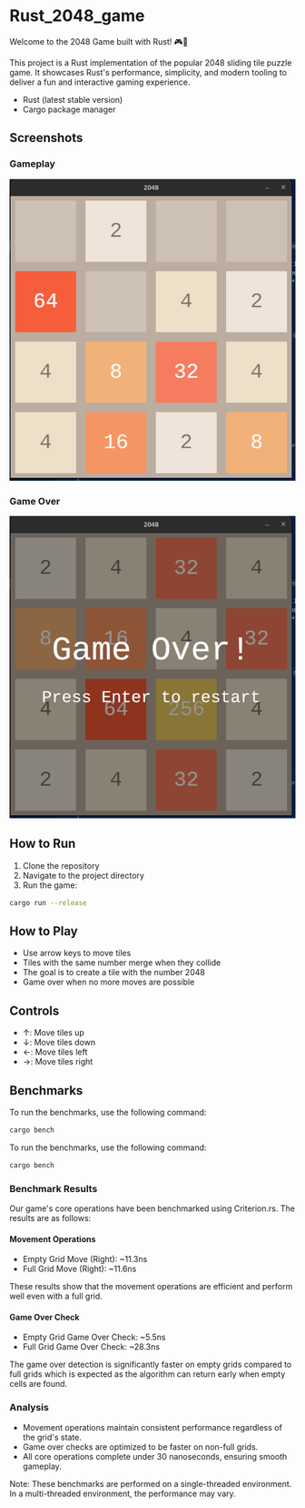 # Rust_2048_game
Welcome to the 2048 Game built with Rust! 🎮🚀

This project is a Rust implementation of the popular 2048 sliding tile puzzle game. It showcases Rust's performance, simplicity, and modern tooling to deliver a fun and interactive gaming experience.

- Rust (latest stable version)
- Cargo package manager

## Screenshots
### Gameplay
![Gameplay](./pics/gameplay.png)

### Game Over
![Game Over](./pics/game_over.png)

## How to Run

1. Clone the repository
2. Navigate to the project directory
3. Run the game:

```bash
cargo run --release
```

## How to Play

- Use arrow keys to move tiles
- Tiles with the same number merge when they collide
- The goal is to create a tile with the number 2048
- Game over when no more moves are possible

## Controls

- ↑: Move tiles up
- ↓: Move tiles down
- ←: Move tiles left
- →: Move tiles right

## Benchmarks

To run the benchmarks, use the following command:

```bash
cargo bench
```

To run the benchmarks, use the following command:

```bash
cargo bench
```

### Benchmark Results
Our game's core operations have been benchmarked using Criterion.rs. The results are as follows:

#### Movement Operations
- Empty Grid Move (Right): ~11.3ns
- Full Grid Move (Right): ~11.6ns

These results show that the movement operations are efficient and perform well even with a full grid.

#### Game Over Check
- Empty Grid Game Over Check: ~5.5ns
- Full Grid Game Over Check: ~28.3ns

The game over detection is significantly faster on empty grids compared to full grids which is expected as the algorithm can return early when empty cells are found.

### Analysis
- Movement operations maintain consistent performance regardless of the grid's state.
- Game over checks are optimized to be faster on non-full grids.
- All core operations complete under 30 nanoseconds, ensuring smooth gameplay.

Note: These benchmarks are performed on a single-threaded environment. In a multi-threaded environment, the performance may vary.